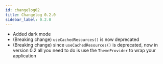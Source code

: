 ```yaml
---
id: changelog02
title: Changelog 0.2.0
sidebar_label: 0.2.0
---
```


- Added dark mode
- (Breaking change) `useCachedResources()` is now deprecated
- (Breaking change) since `useCachedResources()` is deprecated, now in version 0.2 all you need to do is use the `ThemeProvider` to wrap your application
